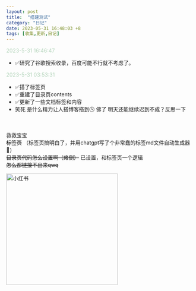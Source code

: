 ```yaml
---
layout: post
title:  "搭建测试"
category: "日记"
date: 2023-05-31 16:48:03 +8
tags: [收集,更新,日记]
---
```

<font color="#b5d5bc"> 2023-5-31 16:46:47 </font>
- ✅研究了谷歌搜索收录，百度可能不行就不考虑了。

<font color="#b5d5bc"> 2023-5-31 03:53:31 </font>
- ✅搭了标签页
- ✅重建了目录页contents
- ✅更新了一些文档标签和内容
- 笑死 是什么精力让人搭博客搭到🕓 佛了 明天还能继续迟到不成？反思一下

<!--模板：<img src="网址" alt="标题" width="300" height="300"> 不行 都会挂掉呜呜-->
<br>

救救宝宝<br>
~~标签页~~ （标签页搞明白了，并用chatgpt写了个非常蠢的标签md文件自动生成器🤡）<br>
~~目录页代码怎么设置啊（瘫倒）~~ 已设置，和标签页一个逻辑 <br>
~~怎么都链接不出来qwq~~

<img src="https://i.hd-r.cn/809db447c435506465b26d91fb7e0064.png"
alt="小红书" width="300" height="">

